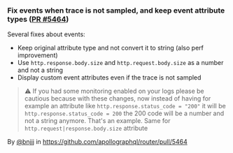 ### Fix events when trace is not sampled, and keep event attribute types ([PR #5464](https://github.com/apollographql/router/pull/5464))

Several fixes about events:

+ Keep original attribute type and not convert it to string (also perf improvement)
+ Use `http.response.body.size`  and `http.request.body.size` as a number and not a string
+ Display custom event attributes even if the trace is not sampled 



> :warning: If you had some monitoring enabled on your logs please be cautious because with these changes, now instead of having for example an attribute like `http.response.status_code = "200"` it will be `http.response.status_code = 200` the 200 code will be a number and not a string anymore. That's an example. Same for `http.request|response.body.size` attribute


By [@bnjjj](https://github.com/bnjjj) in https://github.com/apollographql/router/pull/5464